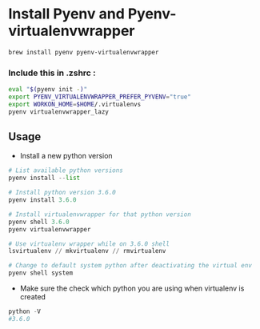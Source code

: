 # Install Pyenv and Pyenv-virtualenvwrapper

```bash
brew install pyenv pyenv-virtualenvwrapper
```

### Include this in .zshrc :

```bash
eval "$(pyenv init -)"
export PYENV_VIRTUALENVWRAPPER_PREFER_PYVENV="true"
export WORKON_HOME=$HOME/.virtualenvs
pyenv virtualenvwrapper_lazy
```

## Usage

* Install a new python version

```python
# List available python versions
pyenv install --list

# Install python version 3.6.0
pyenv install 3.6.0

# Install virtualenvwrapper for that python version
pyenv shell 3.6.0
pyenv virtualenvwrapper

# Use virtualenv wrapper while on 3.6.0 shell
lsvirtualenv // mkvirtualenv // rmvirtualenv

# Change to default system python after deactivating the virtual env
pyenv shell system

```

* Make sure the check which python you are using when virtualenv is created

```python
python -V
#3.6.0
```
